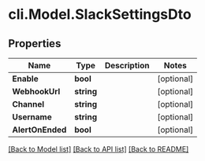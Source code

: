 # cli.Model.SlackSettingsDto

## Properties

Name | Type | Description | Notes
------------ | ------------- | ------------- | -------------
**Enable** | **bool** |  | [optional] 
**WebhookUrl** | **string** |  | [optional] 
**Channel** | **string** |  | [optional] 
**Username** | **string** |  | [optional] 
**AlertOnEnded** | **bool** |  | [optional] 

[[Back to Model list]](../README.md#documentation-for-models) [[Back to API list]](../README.md#documentation-for-api-endpoints) [[Back to README]](../README.md)

